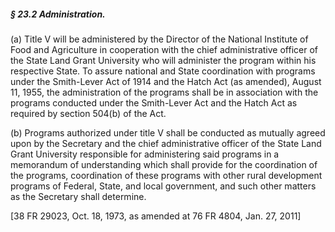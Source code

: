 ##### § 23.2 Administration. #####

(a) Title V will be administered by the Director of the National Institute of Food and Agriculture in cooperation with the chief administrative officer of the State Land Grant University who will administer the program within his respective State. To assure national and State coordination with programs under the Smith-Lever Act of 1914 and the Hatch Act (as amended), August 11, 1955, the administration of the programs shall be in association with the programs conducted under the Smith-Lever Act and the Hatch Act as required by section 504(b) of the Act.

(b) Programs authorized under title V shall be conducted as mutually agreed upon by the Secretary and the chief administrative officer of the State Land Grant University responsible for administering said programs in a memorandum of understanding which shall provide for the coordination of the programs, coordination of these programs with other rural development programs of Federal, State, and local government, and such other matters as the Secretary shall determine.

[38 FR 29023, Oct. 18, 1973, as amended at 76 FR 4804, Jan. 27, 2011]